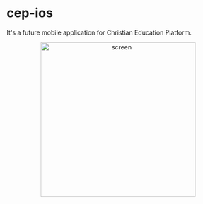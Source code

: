 # cep-ios

It's a future mobile application for Christian Education Platform.

<p align="center">
  <img src="[your_relative_path_here](https://github.com/MariaPaypoint/cep-ios/blob/master/Assets/main_page.png?raw=true)" width="350" title="screen">
</p>
